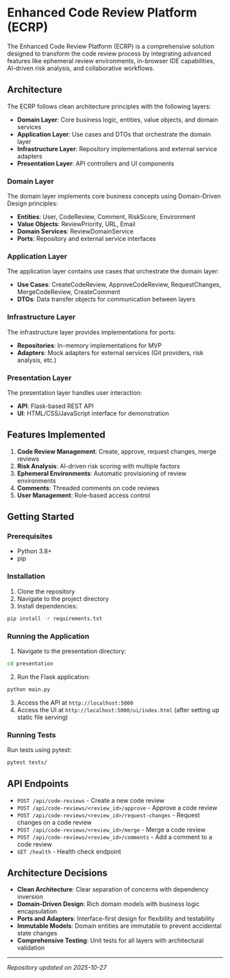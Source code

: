 # Enhanced Code Review Platform (ECRP)

The Enhanced Code Review Platform (ECRP) is a comprehensive solution designed to transform the code review process by integrating advanced features like ephemeral review environments, in-browser IDE capabilities, AI-driven risk analysis, and collaborative workflows.

## Architecture

The ECRP follows clean architecture principles with the following layers:

- **Domain Layer**: Core business logic, entities, value objects, and domain services
- **Application Layer**: Use cases and DTOs that orchestrate the domain layer
- **Infrastructure Layer**: Repository implementations and external service adapters
- **Presentation Layer**: API controllers and UI components

### Domain Layer

The domain layer implements core business concepts using Domain-Driven Design principles:

- **Entities**: User, CodeReview, Comment, RiskScore, Environment
- **Value Objects**: ReviewPriority, URL, Email
- **Domain Services**: ReviewDomainService
- **Ports**: Repository and external service interfaces

### Application Layer

The application layer contains use cases that orchestrate the domain layer:

- **Use Cases**: CreateCodeReview, ApproveCodeReview, RequestChanges, MergeCodeReview, CreateComment
- **DTOs**: Data transfer objects for communication between layers

### Infrastructure Layer

The infrastructure layer provides implementations for ports:

- **Repositories**: In-memory implementations for MVP
- **Adapters**: Mock adapters for external services (Git providers, risk analysis, etc.)

### Presentation Layer

The presentation layer handles user interaction:

- **API**: Flask-based REST API
- **UI**: HTML/CSS/JavaScript interface for demonstration

## Features Implemented

1. **Code Review Management**: Create, approve, request changes, merge reviews
2. **Risk Analysis**: AI-driven risk scoring with multiple factors
3. **Ephemeral Environments**: Automatic provisioning of review environments
4. **Comments**: Threaded comments on code reviews
5. **User Management**: Role-based access control

## Getting Started

### Prerequisites

- Python 3.8+
- pip

### Installation

1. Clone the repository
2. Navigate to the project directory
3. Install dependencies:

```bash
pip install -r requirements.txt
```

### Running the Application

1. Navigate to the presentation directory:

```bash
cd presentation
```

2. Run the Flask application:

```bash
python main.py
```

3. Access the API at `http://localhost:5000`
4. Access the UI at `http://localhost:5000/ui/index.html` (after setting up static file serving)

### Running Tests

Run tests using pytest:

```bash
pytest tests/
```

## API Endpoints

- `POST /api/code-reviews` - Create a new code review
- `POST /api/code-reviews/<review_id>/approve` - Approve a code review
- `POST /api/code-reviews/<review_id>/request-changes` - Request changes on a code review
- `POST /api/code-reviews/<review_id>/merge` - Merge a code review
- `POST /api/code-reviews/<review_id>/comments` - Add a comment to a code review
- `GET /health` - Health check endpoint

## Architecture Decisions

- **Clean Architecture**: Clear separation of concerns with dependency inversion
- **Domain-Driven Design**: Rich domain models with business logic encapsulation
- **Ports and Adapters**: Interface-first design for flexibility and testability
- **Immutable Models**: Domain entities are immutable to prevent accidental state changes
- **Comprehensive Testing**: Unit tests for all layers with architectural validation

---
*Repository updated on 2025-10-27*
